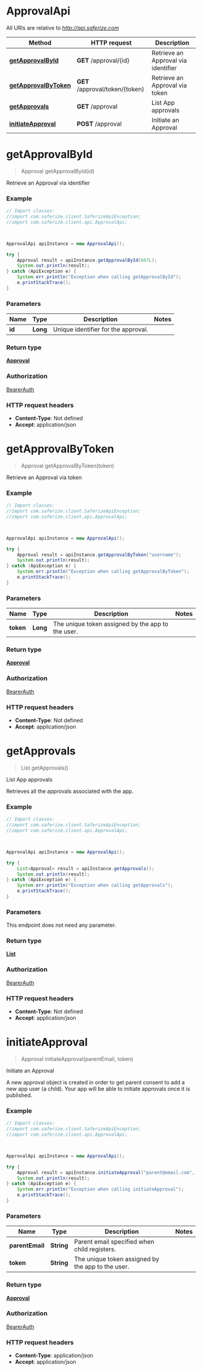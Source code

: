 # ApprovalApi

All URIs are relative to *http://api.saferize.com*

Method | HTTP request | Description
------------- | ------------- | -------------
[**getApprovalById**](ApprovalApi.md#getApprovalById) | **GET** /approval/{id} | Retrieve an Approval via identifier
[**getApprovalByToken**](ApprovalApi.md#getApprovalByToken) | **GET** /approval/token/{token} | Retrieve an Approval via token
[**getApprovals**](ApprovalApi.md#getApprovals) | **GET** /approval | List App approvals
[**initiateApproval**](ApprovalApi.md#initiateApproval) | **POST** /approval | Initiate an Approval




<a name="getApprovalById"></a>
# **getApprovalById**
> Approval getApprovalById(id)

Retrieve an Approval via identifier

### Example
```java
// Import classes:
//import com.saferize.client.SaferizeApiException;
//import com.saferize.client.api.ApprovalApi;



ApprovalApi apiInstance = new ApprovalApi();

try {
    Approval result = apiInstance.getApprovalById(667L);
    System.out.println(result);
} catch (ApiException e) {
    System.err.println("Exception when calling getApprovalById");
    e.printStackTrace();
}
```

### Parameters

Name | Type | Description  | Notes
------------- | ------------- | ------------- | -------------
 **id** | **Long**| Unique identifier for the approval. |


### Return type

[**Approval**](Approval.md)

### Authorization

[BearerAuth](../README.md#BearerAuth)

### HTTP request headers

 - **Content-Type**: Not defined
 - **Accept**: application/json


<a name="getApprovalByToken"></a>
# **getApprovalByToken**
> Approval getApprovalByToken(token)

Retrieve an Approval via token

### Example
```java
// Import classes:
//import com.saferize.client.SaferizeApiException;
//import com.saferize.client.api.ApprovalApi;



ApprovalApi apiInstance = new ApprovalApi();

try {
    Approval result = apiInstance.getApprovalByToken("username");
    System.out.println(result);
} catch (ApiException e) {
    System.err.println("Exception when calling getApprovalByToken");
    e.printStackTrace();
}
```

### Parameters

Name | Type | Description  | Notes
------------- | ------------- | ------------- | -------------
 **token** | **Long**| The unique token assigned by the app to the user. |


### Return type

[**Approval**](Approval.md)

### Authorization

[BearerAuth](../README.md#BearerAuth)

### HTTP request headers

 - **Content-Type**: Not defined
 - **Accept**: application/json


<a name="getApprovals"></a>
# **getApprovals**
> List<Approval> getApprovals()

List App approvals

Retrieves all the approvals associated with the app.

### Example
```java
// Import classes:
//import com.saferize.client.SaferizeApiException;
//import com.saferize.client.api.ApprovalApi;



ApprovalApi apiInstance = new ApprovalApi();

try {
    List<Approval> result = apiInstance.getApprovals();
    System.out.println(result);
} catch (ApiException e) {
    System.err.println("Exception when calling getApprovals");
    e.printStackTrace();
}
```

### Parameters
This endpoint does not need any parameter.


### Return type

[**List**](List.md)

### Authorization

[BearerAuth](../README.md#BearerAuth)

### HTTP request headers

 - **Content-Type**: Not defined
 - **Accept**: application/json


<a name="initiateApproval"></a>
# **initiateApproval**
> Approval initiateApproval(parentEmail, token)

Initiate an Approval

A new approval object is created in order to get parent consent to add a new app user (a child).  Your app will be able to initiate approvals once it is published.

### Example
```java
// Import classes:
//import com.saferize.client.SaferizeApiException;
//import com.saferize.client.api.ApprovalApi;



ApprovalApi apiInstance = new ApprovalApi();

try {
    Approval result = apiInstance.initiateApproval("parent@email.com", "username");
    System.out.println(result);
} catch (ApiException e) {
    System.err.println("Exception when calling initiateApproval");
    e.printStackTrace();
}
```

### Parameters

Name | Type | Description  | Notes
------------- | ------------- | ------------- | -------------
**parentEmail** | **String**| Parent email specified when child registers. |
**token** | **String**| The unique token assigned by the app to the user. |


### Return type

[**Approval**](Approval.md)

### Authorization

[BearerAuth](../README.md#BearerAuth)

### HTTP request headers

 - **Content-Type**: application/json
 - **Accept**: application/json




